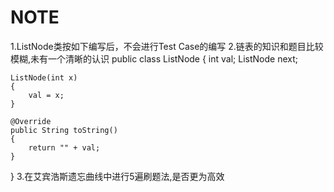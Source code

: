 # NOTE
1.ListNode类按如下编写后，不会进行Test Case的编写
2.链表的知识和题目比较模糊,未有一个清晰的认识
public class ListNode {
    int val;
    ListNode next;

    ListNode(int x)
    {
        val = x;
    }

    @Override
    public String toString()
    {
        return "" + val;
    }
}
3.在艾宾浩斯遗忘曲线中进行5遍刷题法,是否更为高效
